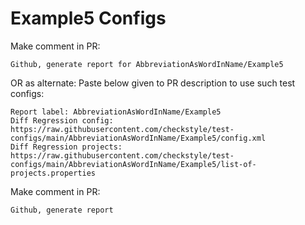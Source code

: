 # Example5 Configs
Make comment in PR:
```
Github, generate report for AbbreviationAsWordInName/Example5
```
OR as alternate:
Paste below given to PR description to use such test configs:
```
Report label: AbbreviationAsWordInName/Example5
Diff Regression config: https://raw.githubusercontent.com/checkstyle/test-configs/main/AbbreviationAsWordInName/Example5/config.xml
Diff Regression projects: https://raw.githubusercontent.com/checkstyle/test-configs/main/AbbreviationAsWordInName/Example5/list-of-projects.properties
```
Make comment in PR:
```
Github, generate report
```
